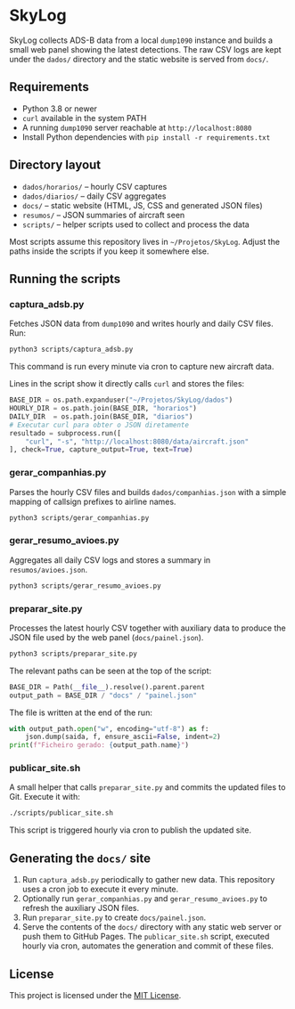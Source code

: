 # SkyLog

SkyLog collects ADS-B data from a local `dump1090` instance and builds a small
web panel showing the latest detections. The raw CSV logs are kept under the
`dados/` directory and the static website is served from `docs/`.

## Requirements

- Python 3.8 or newer
- `curl` available in the system PATH
- A running `dump1090` server reachable at `http://localhost:8080`
- Install Python dependencies with `pip install -r requirements.txt`

## Directory layout

- `dados/horarios/` – hourly CSV captures
- `dados/diarios/` – daily CSV aggregates
- `docs/` – static website (HTML, JS, CSS and generated JSON files)
- `resumos/` – JSON summaries of aircraft seen
- `scripts/` – helper scripts used to collect and process the data

Most scripts assume this repository lives in `~/Projetos/SkyLog`. Adjust the
paths inside the scripts if you keep it somewhere else.

## Running the scripts

### captura_adsb.py
Fetches JSON data from `dump1090` and writes hourly and daily CSV files.
Run:

```bash
python3 scripts/captura_adsb.py
```
This command is run every minute via cron to capture new aircraft data.

Lines in the script show it directly calls `curl` and stores the files:

```python
BASE_DIR = os.path.expanduser("~/Projetos/SkyLog/dados")
HOURLY_DIR = os.path.join(BASE_DIR, "horarios")
DAILY_DIR  = os.path.join(BASE_DIR, "diarios")
# Executar curl para obter o JSON diretamente
resultado = subprocess.run([
    "curl", "-s", "http://localhost:8080/data/aircraft.json"
], check=True, capture_output=True, text=True)
```

### gerar_companhias.py
Parses the hourly CSV files and builds `dados/companhias.json` with a simple
mapping of callsign prefixes to airline names.

```bash
python3 scripts/gerar_companhias.py
```

### gerar_resumo_avioes.py
Aggregates all daily CSV logs and stores a summary in
`resumos/avioes.json`.

```bash
python3 scripts/gerar_resumo_avioes.py
```

### preparar_site.py
Processes the latest hourly CSV together with auxiliary data to produce the
JSON file used by the web panel (`docs/painel.json`).

```bash
python3 scripts/preparar_site.py
```

The relevant paths can be seen at the top of the script:

```python
BASE_DIR = Path(__file__).resolve().parent.parent
output_path = BASE_DIR / "docs" / "painel.json"
```

The file is written at the end of the run:

```python
with output_path.open("w", encoding="utf-8") as f:
    json.dump(saida, f, ensure_ascii=False, indent=2)
print(f"Ficheiro gerado: {output_path.name}")
```

### publicar_site.sh
A small helper that calls `preparar_site.py` and commits the updated files to
Git. Execute it with:

```bash
./scripts/publicar_site.sh
```
This script is triggered hourly via cron to publish the updated site.




## Generating the `docs/` site

1. Run `captura_adsb.py` periodically to gather new data. This repository uses
   a cron job to execute it every minute.
2. Optionally run `gerar_companhias.py` and `gerar_resumo_avioes.py` to refresh
   the auxiliary JSON files.
3. Run `preparar_site.py` to create `docs/painel.json`.
4. Serve the contents of the `docs/` directory with any static web server or
   push them to GitHub Pages. The `publicar_site.sh` script, executed hourly via
   cron, automates the generation and commit of these files.

## License

This project is licensed under the [MIT License](LICENSE).

